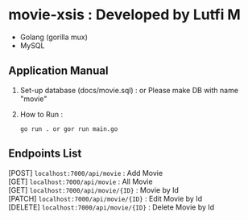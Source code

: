 
# movie-xsis : Developed by Lutfi M

- Golang (gorilla mux)
- MySQL

## Application Manual

1. Set-up database (docs/movie.sql) :
   or Please make DB with name "movie"
2. How to Run :

   ```
   go run . or gor run main.go
   ```

## Endpoints List

[POST]      `localhost:7000/api/movie` : Add Movie </br>
[GET]       `localhost:7000/api/movie` : All Movie </br>
[GET]       `localhost:7000/api/movie/{ID}` : Movie by Id </br>
[PATCH]     `localhost:7000/api/movie/{ID}` : Edit Movie by Id </br>
[DELETE]    `localhost:7000/api/movie/{ID}` : Delete Movie by Id </br>
